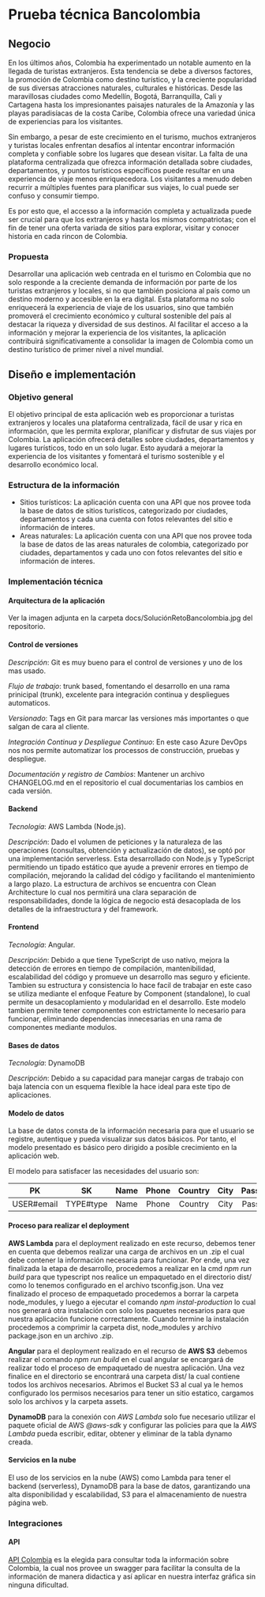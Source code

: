 # Prueba técnica Bancolombia

## Negocio

En los últimos años, Colombia ha experimentado un notable aumento en la llegada de turistas extranjeros. Esta tendencia se debe a diversos factores, la promoción de Colombia como destino turístico, y la creciente popularidad de sus diversas atracciones naturales, culturales e históricas. Desde las maravillosas ciudades como Medellín, Bogotá, Barranquilla, Cali y Cartagena hasta los impresionantes paisajes naturales de la Amazonía y las playas paradisíacas de la costa Caribe, Colombia ofrece una variedad única de experiencias para los visitantes.

Sin embargo, a pesar de este crecimiento en el turismo, muchos extranjeros y turistas locales enfrentan desafíos al intentar encontrar información completa y confiable sobre los lugares que desean visitar. La falta de una plataforma centralizada que ofrezca información detallada sobre ciudades, departamentos, y puntos turísticos específicos puede resultar en una experiencia de viaje menos enriquecedora. Los visitantes a menudo deben recurrir a múltiples fuentes para planificar sus viajes, lo cual puede ser confuso y consumir tiempo.

Es por esto que, el accesso a la información completa y actualizada puede ser crucial para que los extranjeros y hasta los mismos compatriotas; con el fin de tener una oferta variada de sitios para explorar, visitar y conocer historia en cada rincon de Colombia. 

### Propuesta

Desarrollar una aplicación web centrada en el turismo en Colombia que no solo responde a la creciente demanda de información por parte de los turistas extranjeros y locales, si no que también posiciona al país como un destino moderno y accesible en la era digital. Esta plataforma no solo enriquecerá la experiencia de viaje de los usuarios, sino que también promoverá el crecimiento económico y cultural sostenible del país al destacar la riqueza y diversidad de sus destinos. Al facilitar el acceso a la información y mejorar la experiencia de los visitantes, la aplicación contribuirá significativamente a consolidar la imagen de Colombia como un destino turístico de primer nivel a nivel mundial.

## Diseño e implementación

### Objetivo general
El objetivo principal de esta aplicación web es proporcionar a turistas extranjeros y locales una plataforma centralizada, fácil de usar y rica en información, que les permita explorar, planificar y disfrutar de sus viajes por Colombia. La aplicación ofrecerá detalles sobre ciudades, departamentos y lugares turísticos, todo en un solo lugar. Esto ayudará a mejorar la experiencia de los visitantes y fomentará el turismo sostenible y el desarrollo económico local.

### Estructura de la información
- Sitios turísticos: La aplicación cuenta con una API que nos provee toda la base de datos de sitios turisticos, categorizado por ciudades, departamentos y cada una cuenta con fotos relevantes del sitio e información de interes.
- Areas naturales: La aplicación cuenta con una API que nos provee toda la base de datos de las areas naturales de colombia, categorizado por ciudades, departamentos y cada uno con fotos relevantes del sitio e información de interes.

### Implementación técnica

#### Arquitectura de la aplicación
Ver la imagen adjunta en la carpeta docs/SoluciónRetoBancolombia.jpg del repositorio.

#### Control de versiones
*Descripción*: Git es muy bueno para el control de versiones y uno de los mas usado.

*Flujo de trabajo*: trunk based, fomentando el desarrollo en una rama prinicipal (trunk), excelente para integración continua y despliegues automaticos.

*Versionado*: Tags en Git para marcar las versiones más importantes o que salgan de cara al cliente.

*Integración Continua y Despliegue Continuo*: En este caso Azure DevOps nos nos permite automatizar los processos de construcción, pruebas y despliegue.

*Documentación y registro de Cambios*: Mantener un archivo CHANGELOG.md en el repositorio el cual documentarias los cambios en cada versión.

#### Backend
*Tecnología*: AWS Lambda (Node.js).

*Descripción*: Dado el volumen de peticiones y la naturaleza de las operaciones (consultas, obtención y actualización de datos), se optó por una implementación serverless. Esta desarrollado con Node.js y TypeScript permitiendo un tipado estático que ayude a prevenir errores en tiempo de compilación, mejorando la calidad del código y facilitando el mantenimiento a largo plazo. La estructura de archivos se encuentra con Clean Architecture lo cual nos permitirá una clara separación de responsabilidades, donde la lógica de negocio está desacoplada de los detalles de la infraestructura y del framework.

#### Frontend
*Tecnología*: Angular.

*Descripción*: Debido a que tiene TypeScript de uso nativo, mejora la detección de errores en tiempo de compilación, mantenibilidad, escalabilidad del código y promueve un desarrollo mas seguro y eficiente. Tambien su estructura y consistencia lo hace facil de trabajar en este caso se utiliza mediante el enfoque Feature by Component (standalone), lo cual permite un desacoplamiento y modularidad en el desarrollo. Este modelo tambien permite tener componentes con estrictamente lo necesario para funcionar, eliminando dependencias innecesarias en una rama de componentes mediante modulos.

#### Bases de datos
*Tecnología*: DynamoDB

*Descripción*: Debido a su capacidad para manejar cargas de trabajo con baja latencia con un esquema flexible la hace ideal para este tipo de aplicaciones.

#### Modelo de datos
La base de datos consta de la información necesaria para que el usuario se registre, autentique y pueda visualizar sus datos básicos. Por tanto, el modelo presentado es básico pero dirigido a posible crecimiento en la aplicación web.

El modelo para satisfacer las necesidades del usuario son:

| PK         | SK         | Name   | Phone  | Country | City  | Password |
| :---:      | :---:      | :---:  | :---:  |  :---:  | :---: |  :---:   |
| USER#email | TYPE#type  | Name   | Phone  | Country | City  | Password |

#### Proceso para realizar el deployment
**AWS Lambda** para el deployment realizado en este recurso, debemos tener en cuenta que debemos realizar una carga de archivos en un .zip el cual debe contener la información necesaria para funcionar. Por ende, una vez finalizada la etapa de desarrollo, procedemos a realizar en la cmd *npm run build* para que typescript nos realice un empaquetado en el directorio dist/ como lo tenemos configurado en el archivo tsconfig.json. Una vez finalizado el proceso de empaquetado procedemos a borrar la carpeta node_modules, y luego a ejecutar el comando *npm instal-production* lo cual nos generará otra instalación con solo los paquetes necesarios para que nuestra aplicación funcione correctamente.
Cuando termine la instalación procedemos a comprimir la carpeta dist, node_modules y archivo package.json en un archivo .zip.

**Angular** para el deployment realizado en el recurso de **AWS S3** debemos realizar el comando *npm run build* en el cual angular se encargará de realizar todo el proceso de empaquetado de nuestra aplicación. Una vez finalice en el directorio se encontrará una carpeta dist/ la cual contiene todos los archivos necesarios.
Abrimos el Bucket S3 al cual ya le hemos configurado los permisos necesarios para tener un sitio estatico, cargamos solo los archivos y la carpeta assets.

**DynamoDB** para la conexión con *AWS Lambda* solo fue necesario utilizar el paquete oficial de AWS *@aws-sdk* y configurar las policies para que la *AWS Lambda* pueda escribir, editar, obtener y eliminar de la tabla dynamo creada.

#### Servicios en la nube
El uso de los servicios en la nube (AWS) como Lambda para tener el backend (serverless), DynamoDB para la base de datos, garantizando una alta disponibilidad y escalabilidad, S3 para el almacenamiento de nuestra página web.

### Integraciones
#### API
[API Colombia](https://api-colombia.com/) es la elegida para consultar toda la información sobre Colombia, la cual nos provee un swagger para facilitar la consulta de la información de manera didactica y así aplicar en nuestra interfaz gráfica sin ninguna dificultad. 
